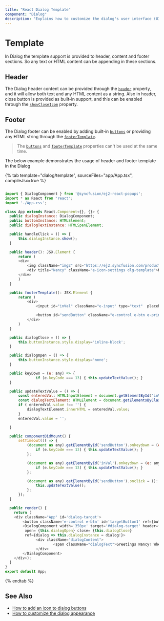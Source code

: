 ```yaml
---
title: "React Dialog Template"
component: "Dialog"
description: "Explains how to customize the dialog's user interface (UI) elements such as header, footer, and content using a template."
---
```


# Template

In Dialog the template support is provided to header, content and footer sections. So any text or HTML content can be appending in these sections.

## Header

The Dialog header content can be provided through the
[`header`](../api/dialog/#header) property, and it will allow both text and any HTML content as a string.
Also in header, close button is provided as built-in support, and this can be enabled through
the [`showCloseIcon`](../api/dialog/#showcloseicon) property.

## Footer

The Dialog footer can be enabled by adding built-in [`buttons`](../api/dialog/#buttons) or providing any HTML string through the [`footerTemplate`](../api/dialog/#footertemplate).

> The [`buttons`](../api/dialog/#buttons) and [`footerTemplate`](../api/dialog/#footertemplate) properties
can't be used at the same time.

The below example demonstrates the usage of header and footer template in the Dialog

{% tab template="dialog/template", sourceFiles="app/App.tsx", compileJsx=true %}

```javascript

import { DialogComponent } from '@syncfusion/ej2-react-popups';
import * as React from "react";
import './App.css';

class App extends React.Component<{}, {}> {
  public dialogInstance: DialogComponent;
  public buttonInstance: HTMLElement;
  public dialogTextInstance: HTMLSpanElement;

  public handleClick = () => {
      this.dialogInstance.show();
  }

  public header(): JSX.Element {
      return (
      <div>
          <img className="img2" src="https://ej2.syncfusion.com/products/typescript/dialog/template/images/1.png"/>
          <div title="Nancy" className="e-icon-settings dlg-template">Nancy</div>
      </div>
      )
  }

  public footerTemplate(): JSX.Element {
      return (
          <div>
              <input id="inVal" className="e-input" type="text"  placeholder="Enter your message here!"/>

              <button id="sendButton" className="e-control e-btn e-primary" data-ripple="true">Send</button>
          </div>
      )
  }

  public dialogClose = () => {
      this.buttonInstance.style.display='inline-block';
  }

  public dialogOpen = () => {
      this.buttonInstance.style.display='none';
  }

  public keyDown = (e: any) => {
              if (e.keyCode === 13) { this.updateTextValue(); }
  }

  public updateTextValue = () => {
      const enteredVal: HTMLInputElement = document.getElementById('inVal') as HTMLInputElement;
      const dialogTextElement: HTMLElement = document.getElementsByClassName('dialogText')[0] as HTMLElement;
      if ( enteredVal.value !== '') {
          dialogTextElement.innerHTML = enteredVal.value;
      }
      enteredVal.value = '';

  }

  public componentDidMount() {
      setTimeout(() => {
          (document as any).getElementById('sendButton').onkeydown = (e: any) => {
              if (e.keyCode === 13) { this.updateTextValue(); }
          };

          (document as any).getElementById('inVal').onkeydown = (e: any) => {
              if (e.keyCode === 13) { this.updateTextValue(); }
          };

          (document as any).getElementById('sendButton').onclick = (): void => {
              this.updateTextValue();
          };
      });
  }

  public render() {
    return (
    <div className="App" id='dialog-target'>
        <button className='e-control e-btn' id='targetButton1' ref={buttonElement => this.buttonInstance = buttonElement!} role='button' onClick={this.handleClick = this.handleClick}>Open</button>
        <DialogComponent width='350px' target='#dialog-target' header={this.header} footerTemplate={this.footerTemplate } showCloseIcon={true}
         open= {this.dialogOpen} close= {this.dialogClose}
         ref={dialog => this.dialogInstance = dialog!}>
              <div className="dialogContent">
                      <span className="dialogText">Greetings Nancy! When will you share me the source files of the project?</span>
              </div>
        </DialogComponent>
    </div>);
  }
}
export default App;

```

{% endtab %}

## See Also

* [How to add an icon to dialog buttons](./how-to/add-an-icons-to-dialog-buttons)
* [How to customize the dialog appearance](./how-to/customize-the-dialog-appearance)
